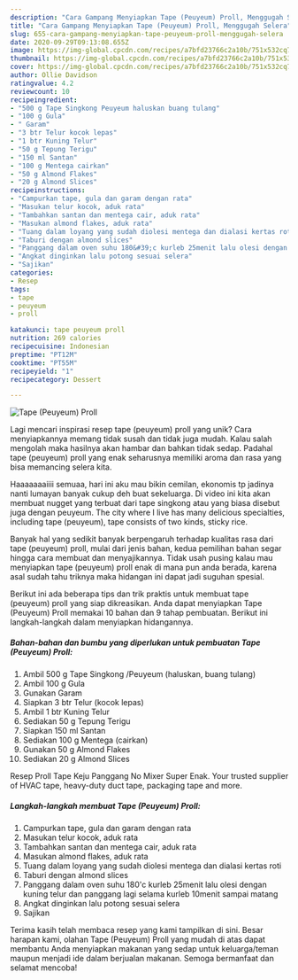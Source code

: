 ```yaml
---
description: "Cara Gampang Menyiapkan Tape (Peuyeum) Proll, Menggugah Selera"
title: "Cara Gampang Menyiapkan Tape (Peuyeum) Proll, Menggugah Selera"
slug: 655-cara-gampang-menyiapkan-tape-peuyeum-proll-menggugah-selera
date: 2020-09-29T09:13:08.655Z
image: https://img-global.cpcdn.com/recipes/a7bfd23766c2a10b/751x532cq70/tape-peuyeum-proll-foto-resep-utama.jpg
thumbnail: https://img-global.cpcdn.com/recipes/a7bfd23766c2a10b/751x532cq70/tape-peuyeum-proll-foto-resep-utama.jpg
cover: https://img-global.cpcdn.com/recipes/a7bfd23766c2a10b/751x532cq70/tape-peuyeum-proll-foto-resep-utama.jpg
author: Ollie Davidson
ratingvalue: 4.2
reviewcount: 10
recipeingredient:
- "500 g Tape Singkong Peuyeum haluskan buang tulang"
- "100 g Gula"
- " Garam"
- "3 btr Telur kocok lepas"
- "1 btr Kuning Telur"
- "50 g Tepung Terigu"
- "150 ml Santan"
- "100 g Mentega cairkan"
- "50 g Almond Flakes"
- "20 g Almond Slices"
recipeinstructions:
- "Campurkan tape, gula dan garam dengan rata"
- "Masukan telur kocok, aduk rata"
- "Tambahkan santan dan mentega cair, aduk rata"
- "Masukan almond flakes, aduk rata"
- "Tuang dalam loyang yang sudah diolesi mentega dan dialasi kertas roti"
- "Taburi dengan almond slices"
- "Panggang dalam oven suhu 180&#39;c kurleb 25menit lalu olesi dengan kuning telur dan panggang lagi selama kurleb 10menit sampai matang"
- "Angkat dinginkan lalu potong sesuai selera"
- "Sajikan"
categories:
- Resep
tags:
- tape
- peuyeum
- proll

katakunci: tape peuyeum proll 
nutrition: 269 calories
recipecuisine: Indonesian
preptime: "PT12M"
cooktime: "PT55M"
recipeyield: "1"
recipecategory: Dessert

---
```



![Tape (Peuyeum) Proll](https://img-global.cpcdn.com/recipes/a7bfd23766c2a10b/751x532cq70/tape-peuyeum-proll-foto-resep-utama.jpg)

Lagi mencari inspirasi resep tape (peuyeum) proll yang unik? Cara menyiapkannya memang tidak susah dan tidak juga mudah. Kalau salah mengolah maka hasilnya akan hambar dan bahkan tidak sedap. Padahal tape (peuyeum) proll yang enak seharusnya memiliki aroma dan rasa yang bisa memancing selera kita.

Haaaaaaaiiii semuaa, hari ini aku mau bikin cemilan, ekonomis tp jadinya nanti lumayan banyak cukup deh buat sekeluarga. Di video ini kita akan membuat nugget yang terbuat dari tape singkong atau yang biasa disebut juga dengan peuyeum. The city where I live has many delicious specialties, including tape (peuyeum), tape consists of two kinds, sticky rice.

Banyak hal yang sedikit banyak berpengaruh terhadap kualitas rasa dari tape (peuyeum) proll, mulai dari jenis bahan, kedua pemilihan bahan segar hingga cara membuat dan menyajikannya. Tidak usah pusing kalau mau menyiapkan tape (peuyeum) proll enak di mana pun anda berada, karena asal sudah tahu triknya maka hidangan ini dapat jadi suguhan spesial.


Berikut ini ada beberapa tips dan trik praktis untuk membuat tape (peuyeum) proll yang siap dikreasikan. Anda dapat menyiapkan Tape (Peuyeum) Proll memakai 10 bahan dan 9 tahap pembuatan. Berikut ini langkah-langkah dalam menyiapkan hidangannya.

<!--inarticleads1-->

##### Bahan-bahan dan bumbu yang diperlukan untuk pembuatan Tape (Peuyeum) Proll:

1. Ambil 500 g Tape Singkong /Peuyeum (haluskan, buang tulang)
1. Ambil 100 g Gula
1. Gunakan  Garam
1. Siapkan 3 btr Telur (kocok lepas)
1. Ambil 1 btr Kuning Telur
1. Sediakan 50 g Tepung Terigu
1. Siapkan 150 ml Santan
1. Sediakan 100 g Mentega (cairkan)
1. Gunakan 50 g Almond Flakes
1. Sediakan 20 g Almond Slices


Resep Proll Tape Keju Panggang No Mixer Super Enak. Your trusted supplier of HVAC tape, heavy-duty duct tape, packaging tape and more. 

<!--inarticleads2-->

##### Langkah-langkah membuat Tape (Peuyeum) Proll:

1. Campurkan tape, gula dan garam dengan rata
1. Masukan telur kocok, aduk rata
1. Tambahkan santan dan mentega cair, aduk rata
1. Masukan almond flakes, aduk rata
1. Tuang dalam loyang yang sudah diolesi mentega dan dialasi kertas roti
1. Taburi dengan almond slices
1. Panggang dalam oven suhu 180&#39;c kurleb 25menit lalu olesi dengan kuning telur dan panggang lagi selama kurleb 10menit sampai matang
1. Angkat dinginkan lalu potong sesuai selera
1. Sajikan




Terima kasih telah membaca resep yang kami tampilkan di sini. Besar harapan kami, olahan Tape (Peuyeum) Proll yang mudah di atas dapat membantu Anda menyiapkan makanan yang sedap untuk keluarga/teman maupun menjadi ide dalam berjualan makanan. Semoga bermanfaat dan selamat mencoba!
